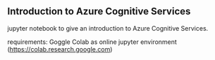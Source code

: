 ## Introduction to Azure Cognitive Services
jupyter notebook to give an introduction to Azure Cognitive Services.

requirements:
Goggle Colab as online jupyter environment (https://colab.research.google.com)
